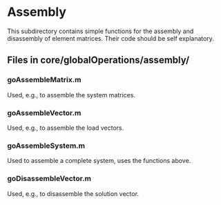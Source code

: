 <h1>Assembly</h1>

This subdirectory contains simple functions for the assembly and disassembly of element matrices. Their code should be self explanatory.

<h2> Files in core/globalOperations/assembly/</h2>

<h3> goAssembleMatrix.m </h3>
Used, e.g., to assemble the system matrices.

<h3> goAssembleVector.m </h3>
Used, e.g., to assemble the load vectors.

<h3> goAssembleSystem.m </h3>
Used to assemble a complete system, uses the functions above.

<h3> goDisassembleVector.m </h3>
Used, e.g., to disassemble the solution vector.
